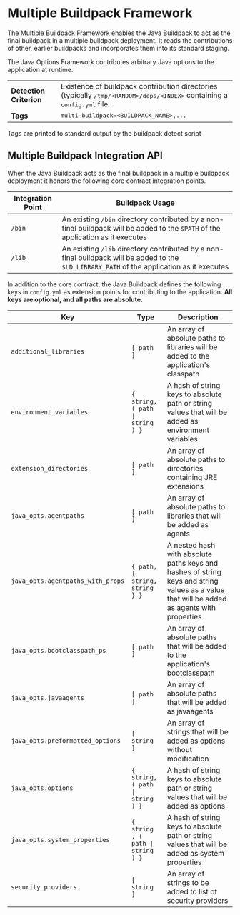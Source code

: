 # Multiple Buildpack Framework
The Multiple Buildpack Framework enables the Java Buildpack to act as the final buildpack in a multiple buildpack deployment.  It reads the contributions of other, earlier buildpacks and incorporates them into its standard staging.

The Java Options Framework contributes arbitrary Java options to the application at runtime.

<table>
  <tr>
    <td><strong>Detection Criterion</strong></td>
    <td>Existence of buildpack contribution directories (typically <tt>/tmp/&lt;RANDOM&gt;/deps/&lt;INDEX&gt;</tt> containing a <tt>config.yml</tt> file.</td>
  </tr>
  <tr>
    <td><strong>Tags</strong></td>
    <td><tt>multi-buildpack=&lt;BUILDPACK_NAME&gt;,...</tt></td>
  </tr>
</table>
Tags are printed to standard output by the buildpack detect script

## Multiple Buildpack Integration API
When the Java Buildpack acts as the final buildpack in a multiple buildpack deployment it honors the following core contract integration points.

| Integration Point | Buildpack Usage
| ----------------- | ---------------
| `/bin` | An existing `/bin` directory contributed by a non-final buildpack will be added to the `$PATH` of the application as it executes
| `/lib` | An existing `/lib` directory contributed by a non-final buildpack will be added to the `$LD_LIBRARY_PATH` of the application as it executes

In addition to the core contract, the Java Buildpack defines the following keys in `config.yml` as extension points for contributing to the application.  **All keys are optional, and all paths are absolute.**

| Key | Type | Description
| --- | ---- | -----------
| `additional_libraries` | `[ path ]` | An array of absolute paths to libraries will be added to the application's classpath
| `environment_variables` | `{ string, ( path \| string ) }` | A hash of string keys to absolute path or string values that will be added as environment variables
| `extension_directories` | `[ path ]` | An array of absolute paths to directories containing JRE extensions
| `java_opts.agentpaths` | `[ path ]` | An array of absolute paths to libraries that will be added as agents
| `java_opts.agentpaths_with_props` | `{ path, { string, string } }` | A nested hash with absolute paths keys and hashes of string keys and string values as a value that will be added as agents with properties
| `java_opts.bootclasspath_ps` | `[ path ]` | An array of absolute paths that will be added to the application's bootclasspath
| `java_opts.javaagents` | `[ path ]` | An array of absolute paths that will be added as javaagents
| `java_opts.preformatted_options` | `[ string ]` | An array of strings that will be added as options without modification
| `java_opts.options` | `{ string, ( path \| string ) }` | A hash of string keys to absolute path or string values that will be added as options
| `java_opts.system_properties` | `{ string , ( path \| string ) }` | A hash of string keys to absolute path or string values that will be added as system properties
| `security_providers` | `[ string ]` | An array of strings to be added to list of security providers
